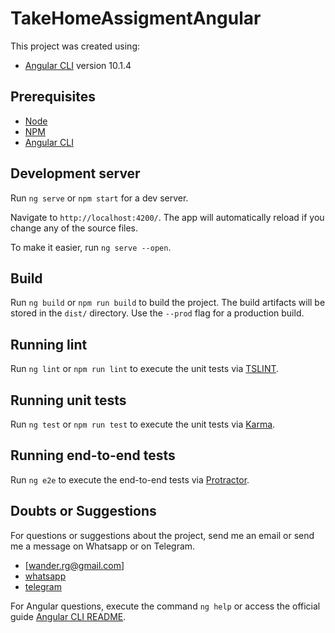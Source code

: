 # TakeHomeAssigmentAngular

This project was created using:
- [Angular CLI](https://github.com/angular/angular-cli) version 10.1.4

## Prerequisites

- [Node](https://nodejs.org/en/)
- [NPM](https://www.npmjs.com/)
- [Angular CLI](https://github.com/angular/angular-cli)

## Development server

Run `ng serve` or `npm start` for a dev server.

Navigate to `http://localhost:4200/`. The app will automatically reload if you change any of the source files.

To make it easier, run `ng serve --open`.

## Build

Run `ng build` or `npm run build` to build the project. The build artifacts will be stored in the `dist/` directory. Use the `--prod` flag for a production build.

## Running lint

Run `ng lint` or `npm run lint` to execute the unit tests via [TSLINT](https://palantir.github.io/tslint).

## Running unit tests

Run `ng test` or `npm run test` to execute the unit tests via [Karma](https://karma-runner.github.io).

## Running end-to-end tests

Run `ng e2e` to execute the end-to-end tests via [Protractor](http://www.protractortest.org/).

## Doubts or Suggestions

For questions or suggestions about the project, send me an email or send me a message on Whatsapp or on Telegram.
- [wander.rg@gmail.com]
- [whatsapp](https://wa.me/+5561993398992)
- [telegram](https://t.me/wandergomes)

For Angular questions, execute the command `ng help` or access the official guide [Angular CLI README](https://github.com/angular/angular-cli/blob/master/README.md).



